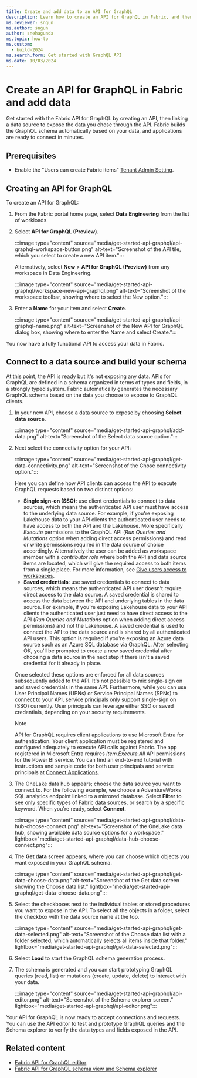```yaml
---
title: Create and add data to an API for GraphQL
description: Learn how to create an API for GraphQL in Fabric, and then how to add data to the API and build your schema.
ms.reviewer: sngun
ms.author: sngun
author: snehagunda
ms.topic: how-to
ms.custom:
  - build-2024
ms.search.form: Get started with GraphQL API
ms.date: 10/03/2024
---
```


# Create an API for GraphQL in Fabric and add data

Get started with the Fabric API for GraphQL by creating an API, then linking a data source to expose the data you chose through the API. Fabric builds the GraphQL schema automatically based on your data, and applications are ready to connect in minutes.

## Prerequisites

- Enable the "Users can create Fabric items" [Tenant Admin Setting](/fabric/admin/about-tenant-settings).

## Creating an API for GraphQL

To create an API for GraphQL:

1. From the Fabric portal home page, select **Data Engineering** from the list of workloads.

1. Select **API for GraphQL (Preview)**.

   :::image type="content" source="media/get-started-api-graphql/api-graphql-workspace-button.png" alt-text="Screenshot of the API tile, which you select to create a new API item.":::

   Alternatively, select **New** > **API for GraphQL (Preview)** from any workspace in Data Engineering.

   :::image type="content" source="media/get-started-api-graphql/workspace-new-api-graphql.png" alt-text="Screenshot of the workspace toolbar, showing where to select the New option.":::

1. Enter a **Name** for your item and select **Create**.

   :::image type="content" source="media/get-started-api-graphql/api-graphql-name.png" alt-text="Screenshot of the New API for GraphQL dialog box, showing where to enter the Name and select Create.":::

You now have a fully functional API to access your data in Fabric.

## Connect to a data source and build your schema

At this point, the API is ready but it's not exposing any data. APIs for GraphQL are defined in a schema organized in terms of types and fields, in a strongly typed system. Fabric automatically generates the necessary GraphQL schema based on the data you choose to expose to GraphQL clients.

1. In your new API, choose a data source to expose by choosing **Select data source**.

   :::image type="content" source="media/get-started-api-graphql/add-data.png" alt-text="Screenshot of the Select data source option.":::

2. Next select the connectivity option for your API:

   :::image type="content" source="media/get-started-api-graphql/get-data-connectivity.png" alt-text="Screenshot of the Chose connectivity option.":::

   Here you can define how API clients can access the API to execute GraphQL requests based on two distinct options: 
   * **Single sign-on (SSO)**: use client credentials to connect to data sources, which means the authenticated API user must have access to the underlying data source. For example, if you're exposing Lakehouse data to your API clients the authenticated user needs to have access to both the API and the Lakehouse. More specifically *Execute* permissions to the GraphQL API (*Run Queries and Mutations* option when adding direct access permissions) and read or write permissions required in the data source of choice accordingly. Alternatively the user can be added as workspace member with a *contributor role* where both the API and data source items are located, which will give the required access to both items from a single place. For more information, see [Give users access to workspaces](../get-started/give-access-workspaces.md).
   * **Saved credentials**: use saved credentials to connect to data sources, which means the authenticated API user doesn't require direct access to the data source. A saved credential is shared to access the data between the API and underlying tables in the data source. For example, if you're exposing Lakehouse data to your API clients the authenticated user just need to have direct access to the API (*Run Queries and Mutations* option when adding direct access permissions) and not the Lakehouse. A saved credential is used to connect the API to the data source and is shared by all authenticated API users. This option is required if you're exposing an Azure data source such as an Azure SQL database via GraphQL. After selecting OK, you'll be prompted to create a new saved credential after choosing a data source in the next step if there isn't a saved credential for it already in place.

   Once selected these options are enforced for all data sources subsequently added to the API. It's not possible to mix single-sign on and saved credentials in the same API. Furthermore, while you can use User Principal Names (UPNs) or Service Principal Names (SPNs) to connect to your API, service principals only support single-sign on (SSO) currently. User principals can leverage either SSO or saved credentials, depending on your security requirements.
   
   > [!NOTE]
   >API for GraphQL requires client applications to use Microsoft Entra for authentication. Your client application must be registered and configured adequately to execute API calls against Fabric. The app registered in Microsoft Entra requires *Item.Execute.All* API permissions for the Power BI service. You can find an end-to-end tutorial with instructions and sample code for both user principals and service principals at [Connect Applications](connect-apps-api-graphql.md).

3. The OneLake data hub appears; choose the data source you want to connect to. For the following example, we choose a AdventureWorks SQL analytics endpoint linked to a mirrored database. Select **Filter** to see only specific types of Fabric data sources, or search by a specific keyword. When you're ready, select **Connect**.

   :::image type="content" source="media/get-started-api-graphql/data-hub-choose-connect.png" alt-text="Screenshot of the OneLake data hub, showing available data source options for a workspace." lightbox="media/get-started-api-graphql/data-hub-choose-connect.png":::

4. The **Get data** screen appears, where you can choose which objects you want exposed in your GraphQL schema.

   :::image type="content" source="media/get-started-api-graphql/get-data-choose-data.png" alt-text="Screenshot of the Get data screen showing the Choose data list." lightbox="media/get-started-api-graphql/get-data-choose-data.png":::

5. Select the checkboxes next to the individual tables or stored procedures you want to expose in the API. To select all the objects in a folder, select the checkbox with the data source name at the top.

   :::image type="content" source="media/get-started-api-graphql/get-data-selected.png" alt-text="Screenshot of the Choose data list with a folder selected, which automatically selects all items inside that folder." lightbox="media/get-started-api-graphql/get-data-selected.png":::

6. Select **Load** to start the GraphQL schema generation process.

7. The schema is generated and you can start prototyping GraphQL queries  (read, list) or mutations (create, update, delete) to interact with your data.

   :::image type="content" source="media/get-started-api-graphql/api-editor.png" alt-text="Screenshot of the Schema explorer screen." lightbox="media/get-started-api-graphql/api-editor.png":::

Your API for GraphQL is now ready to accept connections and requests. You can use the API editor to test and prototype GraphQL queries and the Schema explorer to verify the data types and fields exposed in the API.

## Related content

- [Fabric API for GraphQL editor](api-graphql-editor.md)
- [Fabric API for GraphQL schema view and Schema explorer](graphql-schema-view.md)
